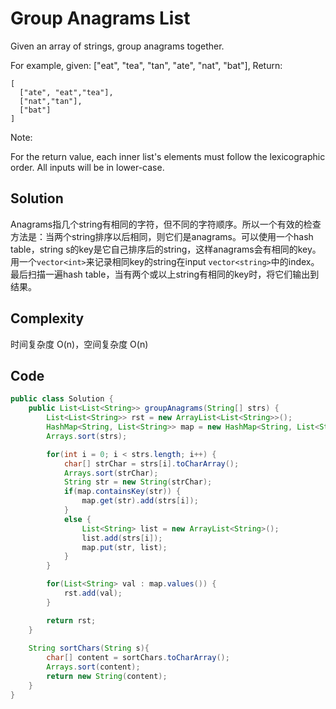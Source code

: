 # Group Anagrams List

Given an array of strings, group anagrams together.

For example, given: ["eat", "tea", "tan", "ate", "nat", "bat"], 
Return:

    [
      ["ate", "eat","tea"],
      ["nat","tan"],
      ["bat"]
    ]

Note:

For the return value, each inner list's elements must follow the lexicographic order.
All inputs will be in lower-case.

## Solution

Anagrams指几个string有相同的字符，但不同的字符顺序。所以一个有效的检查方法是：当两个string排序以后相同，则它们是anagrams。可以使用一个hash table，string s的key是它自己排序后的string，这样anagrams会有相同的key。用一个`vector<int>`来记录相同key的string在input `vector<string>`中的index。最后扫描一遍hash table，当有两个或以上string有相同的key时，将它们输出到结果。


## Complexity

时间复杂度 O(n)，空间复杂度 O(n)

## Code

```java
public class Solution {
    public List<List<String>> groupAnagrams(String[] strs) {
        List<List<String>> rst = new ArrayList<List<String>>();
        HashMap<String, List<String>> map = new HashMap<String, List<String>>();
        Arrays.sort(strs);

        for(int i = 0; i < strs.length; i++) {
            char[] strChar = strs[i].toCharArray();
            Arrays.sort(strChar);
            String str = new String(strChar);
            if(map.containsKey(str)) {
                map.get(str).add(strs[i]);
            }
            else {
                List<String> list = new ArrayList<String>();
                list.add(strs[i]);
                map.put(str, list);
            }
        }

        for(List<String> val : map.values()) {
            rst.add(val);
        }

        return rst;
    }
    
    String sortChars(String s){
        char[] content = sortChars.toCharArray();
        Arrays.sort(content);
        return new String(content);
    }
}
```

